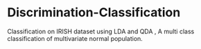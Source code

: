 # Discrimination-Classification
Classification on IRISH dataset using LDA and QDA , A multi class classification of multivariate normal population.
